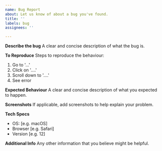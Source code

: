```yaml
---
name: Bug Report
about: Let us know of about a bug you've found.
title: ''
labels: bug
assignees: ''

---
```


**Describe the bug**
A clear and concise description of what the bug is.

**To Reproduce**
Steps to reproduce the behaviour:
1. Go to '...'
2. Click on '....'
3. Scroll down to '....'
4. See error

**Expected Behaviour**
A clear and concise description of what you expected to happen.

**Screenshots**
If applicable, add screenshots to help explain your problem.

**Tech Specs**
 - OS: [e.g. macOS]
 - Browser [e.g. Safari]
 - Version [e.g. 12]

**Additional Info**
Any other information that you believe might be helpful.
